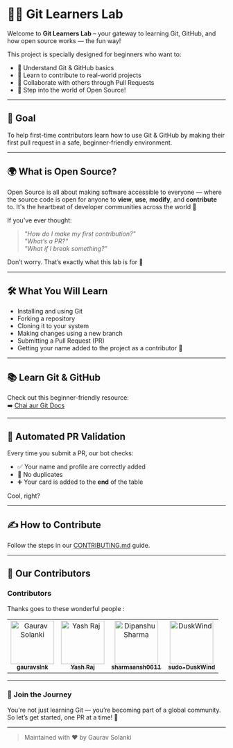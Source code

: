 # 👨‍💻 Git Learners Lab

Welcome to **Git Learners Lab** – your gateway to learning Git, GitHub, and how open source works — the fun way!

This project is specially designed for beginners who want to:

- 🧠 Understand Git & GitHub basics  
- 🔧 Learn to contribute to real-world projects  
- 🤝 Collaborate with others through Pull Requests  
- 🚀 Step into the world of Open Source!  

---

## 🎯 Goal

To help first-time contributors learn how to use Git & GitHub by making their first pull request in a safe, beginner-friendly environment.

---

## 🌍 What is Open Source?

Open Source is all about making software accessible to everyone — where the source code is open for anyone to **view**, **use**, **modify**, and **contribute** to. It's the heartbeat of developer communities across the world 💖

If you've ever thought:  
> _"How do I make my first contribution?"_  
> _"What’s a PR?"_  
> _"What if I break something?"_  

Don’t worry. That’s exactly what this lab is for 💪

---

## 🛠 What You Will Learn

- Installing and using Git  
- Forking a repository  
- Cloning it to your system  
- Making changes using a new branch  
- Submitting a Pull Request (PR)  
- Getting your name added to the project as a contributor 🌟  

---

## 📚 Learn Git & GitHub

Check out this beginner-friendly resource:  
➡️ [Chai aur Git Docs](https://docs.chaicode.com/youtube/chai-aur-git/introduction/)

---

## 🤖 Automated PR Validation

Every time you submit a PR, our bot checks:
- ✅ Your name and profile are correctly added  
- 🚫 No duplicates  
- ➕ Your card is added to the **end** of the table  

Cool, right?

---

## ✍️ How to Contribute

Follow the steps in our [CONTRIBUTING.md](CONTRIBUTING.md) guide.

---

## 💖 Our Contributors

### Contributors  

Thanks goes to these wonderful people :

<!-- ALL-CONTRIBUTORS-LIST:START -->
<!-- prettier-ignore-start -->
<!-- markdownlint-disable -->
<table>
  <tbody>
    <tr>
      <td align="center">
        <a href="https://github.com/gauravslnk/">
          <img src="https://avatars.githubusercontent.com/u/92677309?v=4" width="100px;" alt="Gaurav Solanki" />
          <br />
          <sub><b>gauravslnk</b></sub>
        </a>
      </td>
      <td align="center">
        <a href="https://github.com/yash2607-del">
          <img src="https://avatars.githubusercontent.com/yash2607-del" width="100px;" alt="Yash Raj" />
          <br />
          <sub><b>Yash Raj</b></sub>
        </a>
      </td>
      <td align="center">
        <a href="https://github.com/sharmaansh0611">
          <img src="https://avatars.githubusercontent.com/u/148381788?v=4" width="100px;" alt="Dipanshu Sharma" />
          <br />
          <sub><b>sharmaansh0611</b></sub>
        </a>
      </td>
      <td align="center">
        <a href="https://github.com/sudo-DuskWind">
          <img src="https://avatars.githubusercontent.com/u/216082456?v=4" width="100px;" alt="DuskWind" />
          <br />
          <sub><b>sudo-DuskWind</b></sub>
        </a>
      </td>
    </tr>
  </tbody>
</table>
<!-- markdownlint-enable -->
<!-- prettier-ignore-end -->
<!-- ALL-CONTRIBUTORS-LIST:END -->


---

### 🧠 Join the Journey

You're not just learning Git — you’re becoming part of a global community.  
So let’s get started, one PR at a time! 🎯

---

> Maintained with ❤️ by Gaurav Solanki
